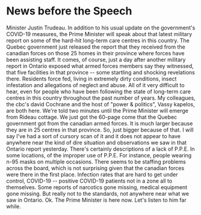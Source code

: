 # News before the Speech



Minister Justin Trudeau.
In addition to his usual update on the government's COVID-19 measures, the Prime Minister will speak about that latest military report on some of the hard-hit long-term care centres in this country.
The Quebec government just released the report that they received from the canadian forces on those 25 homes in their province where forces have been assisting staff.
It comes, of course, just a day after another military report in Ontario exposed what armed forces members say they witnessed, that five facilities in that province -- some startling and shocking revelations there.
Residents force fed, living in extremely dirty conditions, insect infestation and allegations of neglect and abuse.
All of it very difficult to hear, even for people who have been following the state of long-term care centres in this country throughout the past number of years.
My colleagues, the cbc's david Cochrane and the host of "power & politics", Vassy kapelos, are both here.
We're told two minutes until the Prime Minister will emerge from Rideau cottage.
We just got the 60-page come that the Quebec government got from the canadian armed forces.
It is much larger because they are in 25 centres in that province.
So, just bigger because of that.
I will say I've had a sort of cursory scan of it and it does not appear to have anywhere near the kind of dire situation and observations we saw in that Ontario report yesterday.
There's certainly descriptions of a lack of P.P.E. In some locations, of the improper use of P.P.E. For instance, people wearing n-95 masks on multiple occasions.
There seems to be staffing problems across the board, which is not surprising given that the canadian forces were there in the first place.
Infection rates that are hard to get under control, COVID-19 -- positive COVID-19 patients not in a zone all to themselves.
Some reports of narcotics gone missing, medical equipment gone missing.
But really not to the standards, not anywhere near what we saw in Ontario.
Ok. The Prime Minister is here now.
Let's listen to him far while.
